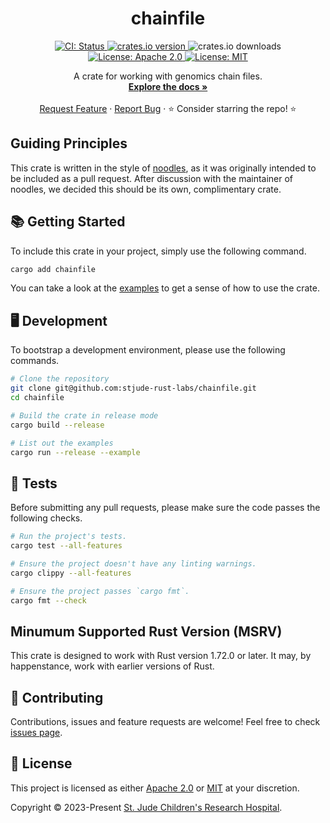 <p align="center">
  <h1 align="center">
    chainfile
  </h1>

  <p align="center">
    <a href="https://github.com/stjude-rust-labs/chainfile/actions/workflows/CI.yml" target="_blank">
      <img alt="CI: Status" src="https://github.com/stjude-rust-labs/chainfile/actions/workflows/CI.yml/badge.svg" />
    </a>
    <a href="https://crates.io/crates/chainfile" target="_blank">
      <img alt="crates.io version" src="https://img.shields.io/crates/v/chainfile">
    </a>
    <img alt="crates.io downloads" src="https://img.shields.io/crates/d/chainfile">
    <a href="https://github.com/stjude-rust-labs/chainfile/blob/master/LICENSE-APACHE" target="_blank">
      <img alt="License: Apache 2.0" src="https://img.shields.io/badge/license-Apache 2.0-blue.svg" />
    </a>
    <a href="https://github.com/stjude-rust-labs/chainfile/blob/master/LICENSE-MIT" target="_blank">
      <img alt="License: MIT" src="https://img.shields.io/badge/license-MIT-blue.svg" />
    </a>
  </p>


  <p align="center">
    A crate for working with genomics chain files.
    <br />
    <a href="https://docs.rs/chainfile"><strong>Explore the docs »</strong></a>
    <br />
    <br />
    <a href="https://github.com/stjude-rust-labs/chainfile/issues/new?assignees=&title=Descriptive%20Title&labels=enhancement">Request Feature</a>
    ·
    <a href="https://github.com/stjude-rust-labs/chainfile/issues/new?assignees=&title=Descriptive%20Title&labels=bug">Report Bug</a>
    ·
    ⭐ Consider starring the repo! ⭐
    <br />
  </p>
</p>

## Guiding Principles

This crate is written in the style of
[noodles](https://github.com/zaeleus/noodles), as it was originally intended to
be included as a pull request. After discussion with the maintainer of noodles,
we decided this should be its own, complimentary crate.

## 📚 Getting Started

To include this crate in your project, simply use the following command.

```bash
cargo add chainfile
```

You can take a look at the
[examples](https://github.com/stjude-rust-labs/chainfile/tree/main/examples) to
get a sense of how to use the crate.

## 🖥️ Development

To bootstrap a development environment, please use the following commands.

```bash
# Clone the repository
git clone git@github.com:stjude-rust-labs/chainfile.git
cd chainfile

# Build the crate in release mode
cargo build --release

# List out the examples
cargo run --release --example
```

## 🚧️ Tests

Before submitting any pull requests, please make sure the code passes the
following checks.

```bash
# Run the project's tests.
cargo test --all-features

# Ensure the project doesn't have any linting warnings.
cargo clippy --all-features

# Ensure the project passes `cargo fmt`.
cargo fmt --check
```

## Minumum Supported Rust Version (MSRV)

This crate is designed to work with Rust version 1.72.0 or later. It may, by
happenstance, work with earlier versions of Rust.

## 🤝 Contributing

Contributions, issues and feature requests are welcome! Feel free to check
[issues page](https://github.com/stjude-rust-labs/chainfile/issues).

## 📝 License

This project is licensed as either [Apache 2.0][license-apache] or
[MIT][license-mit] at your discretion.

Copyright © 2023-Present [St. Jude Children's Research Hospital](https://github.com/stjude).

[license-apache]: https://github.com/stjude-rust-labs/chainfile/blob/master/LICENSE-APACHE
[license-mit]: https://github.com/stjude-rust-labs/chainfile/blob/master/LICENSE-MIT
